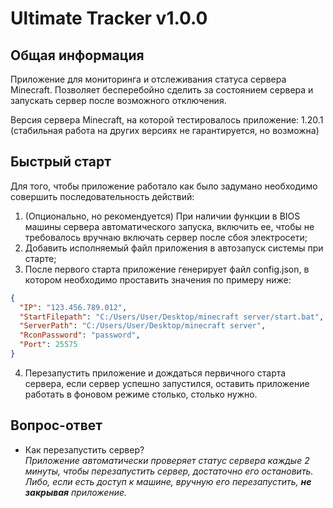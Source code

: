 # Ultimate Tracker v1.0.0
## Общая информация
Приложение для мониторинга и отслеживания статуса сервера Minecraft. Позволяет бесперебойно сделить за состоянием сервера и запускать сервер после возможного отключения.

Версия сервера Minecraft, на которой тестировалось приложение: 1.20.1 (стабильная работа на других версиях не гарантируется, но возможна)

## Быстрый старт
Для того, чтобы приложение работало как было задумано необходимо совершить последовательность действий:
1. (Опционально, но рекомендуется) При наличии функции в BIOS машины сервера автоматического запуска, включить ее, чтобы не требовалось вручнаю включать сервер после сбоя электросети;
2. Добавить исполняемый файл приложения в автозапуск системы при старте;
3. После первого старта приложение генерирует файл config.json, в котором необходимо проставить значения по примеру ниже:
```json
{
  "IP": "123.456.789.012",
  "StartFilepath": "C:/Users/User/Desktop/minecraft server/start.bat",
  "ServerPath": "C:/Users/User/Desktop/minecraft server",
  "RconPassword": "password",
  "Port": 25575
}
```
4. Перезапустить приложение и дождаться первичного старта сервера, если сервер успешно запустился, оставить приложение работать в фоновом режиме столько, столько нужно.
## Вопрос-ответ
* Как перезапустить сервер?<br>
<i>Приложение автоматически проверяет статус сервера каждые 2 минуты, чтобы перезапустить сервер, достаточно его остановить. Либо, если есть доступ к машине, вручную его перезапустить, <b>не закрывая</b> приложение.</i>
